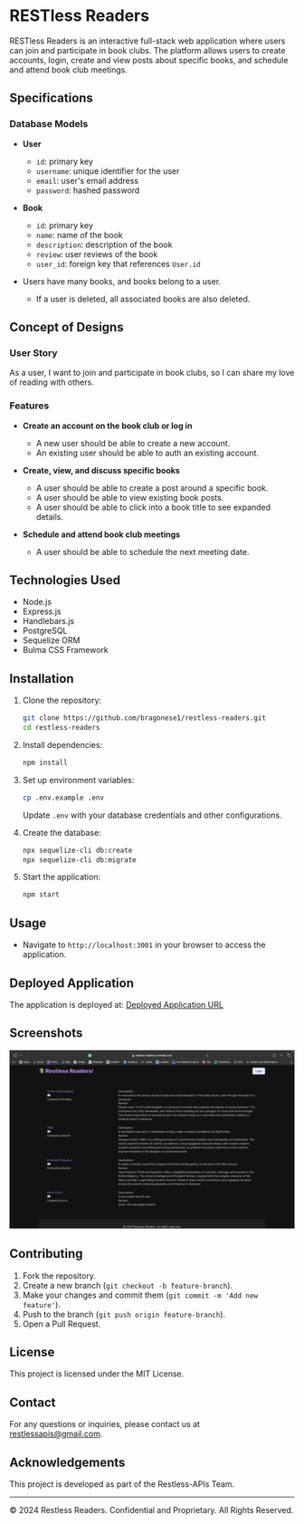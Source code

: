 # RESTless Readers

RESTless Readers is an interactive full-stack web application where users can join and participate in book clubs. The platform allows users to create accounts, login, create and view posts about specific books, and schedule and attend book club meetings.

## Specifications

### Database Models

- **User**
  - `id`: primary key
  - `username`: unique identifier for the user
  - `email`: user's email address
  - `password`: hashed password

- **Book**
  - `id`: primary key
  - `name`: name of the book
  - `description`: description of the book
  - `review`: user reviews of the book
  - `user_id`: foreign key that references `User.id`

- Users have many books, and books belong to a user.
  - If a user is deleted, all associated books are also deleted.

## Concept of Designs

### User Story

As a user, I want to join and participate in book clubs, so I can share my love of reading with others.

### Features

- **Create an account on the book club or log in**
  - A new user should be able to create a new account.
  - An existing user should be able to auth an existing account.

- **Create, view, and discuss specific books**
  - A user should be able to create a post around a specific book.
  - A user should be able to view existing book posts.
  - A user should be able to click into a book title to see expanded details.

- **Schedule and attend book club meetings**
  - A user should be able to schedule the next meeting date.

## Technologies Used

- Node.js
- Express.js
- Handlebars.js
- PostgreSQL
- Sequelize ORM
- Bulma CSS Framework

## Installation

1. Clone the repository:
    ```bash
    git clone https://github.com/bragonese1/restless-readers.git
    cd restless-readers
    ```

2. Install dependencies:
    ```bash
    npm install
    ```

3. Set up environment variables:
    ```bash
    cp .env.example .env
    ```
   Update `.env` with your database credentials and other configurations.

4. Create the database:
    ```bash
    npx sequelize-cli db:create
    npx sequelize-cli db:migrate
    ```

5. Start the application:
    ```bash
    npm start
    ```

## Usage

- Navigate to `http://localhost:3001` in your browser to access the application.

## Deployed Application

The application is deployed at: [Deployed Application URL](https://restless-readers.onrender.com)

## Screenshots

![Homepage Screenshot](Image/Homepage.png)

## Contributing

1. Fork the repository.
2. Create a new branch (`git checkout -b feature-branch`).
3. Make your changes and commit them (`git commit -m 'Add new feature'`).
4. Push to the branch (`git push origin feature-branch`).
5. Open a Pull Request.

## License

This project is licensed under the MIT License.

## Contact

For any questions or inquiries, please contact us at [restlessapis@gmail.com](mailto:restlessapis@gmail.com).

## Acknowledgements

This project is developed as part of the Restless-APIs Team.

---
© 2024 Restless Readers. Confidential and Proprietary. All Rights Reserved.
